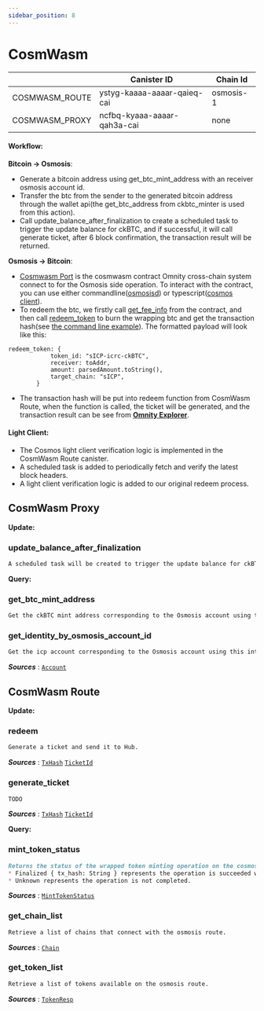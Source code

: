 ```yaml
---
sidebar_position: 8
---
```


# CosmWasm

|  | Canister ID | Chain Id |
| --- | --- | --- |
| COSMWASM_ROUTE | ystyg-kaaaa-aaaar-qaieq-cai | osmosis-1 |
| COSMWASM_PROXY | ncfbq-kyaaa-aaaar-qah3a-cai | none |

#### Workflow: 
**Bitcoin -> Osmosis**:
* Generate a bitcoin address using get_btc_mint_address with an receiver osmosis account id.
* Transfer the btc from the sender to the generated bitcoin address through the wallet api(the get_btc_address from ckbtc_minter is used from this action).
* Call update_balance_after_finalization to create a scheduled task to trigger the update balance for ckBTC, and if successful, it will call generate ticket, after 6 block confirmation, the transaction result will be returned.

**Osmosis -> Bitcoin**:
* [Cosmwasm Port](https://github.com/octopus-network/omnity-port-cosmos) is the cosmwasm contract Omnity cross-chain system connect to for the Osmosis side operation. To interact with the contract, you can use either commandline([osmosisd](https://docs.osmosis.zone/osmosis-core/osmosisd/)) or typescript([cosmos client](https://www.npmjs.com/package/@cosmjs/cosmwasm-stargate)).
* To redeem the btc, we firstly call [get_fee_info](https://github.com/octopus-network/omnity-port-cosmos/blob/main/src/contract.rs#L502) from the contract, and then call [redeem_token](https://github.com/octopus-network/omnity-port-cosmos/blob/main/src/contract.rs#L71) to burn the wrapping btc and get the transaction hash(see [the command line example](https://github.com/octopus-network/omnity-port-cosmos?tab=readme-ov-file#testnet-deploy-cli)). The formatted payload will look like this: 
```code title="Typescript"
redeem_token: {
            token_id: "sICP-icrc-ckBTC",
            receiver: toAddr,
            amount: parsedAmount.toString(),
            target_chain: "sICP",
        }
```
* The transaction hash will be put into redeem function from CosmWasm Route, when the function is called, the ticket will be generated, and the transaction result can be see from **[Omnity Explorer](https://explorer.omnity.network/)**.

#### Light Client:
* The Cosmos light client verification logic is implemented in the CosmWasm Route canister.
* A scheduled task is added to periodically fetch and verify the latest block headers.
* A light client verification logic is added to our original redeem process.

## CosmWasm Proxy
**Update:**
### update_balance_after_finalization
```md title="update_balance_after_finalization(osmosis_account_id: String, ticket_memo: Option<String>)"
A scheduled task will be created to trigger the update balance for ckBTC, and if successful, it will call generate ticket. None on ticket_memo for ckBTC.
```

**Query:**
### get_btc_mint_address
```md title="get_btc_mint_address(osmosis_account_id: String) -> Result<String, String>"
Get the ckBTC mint address corresponding to the Osmosis account using this interface.
```

### get_identity_by_osmosis_account_id
```md title="get_identity_by_osmosis_account_id(osmosis_account_id: String) -> Result<Account, String>"
Get the icp account corresponding to the Osmosis account using this interface.
```
***Sources*** : 
[`Account`](https://github.com/octopus-network/omnity-interoperability/blob/main/proxy/cosmwasm/src/service.rs#L9)

## CosmWasm Route
**Update:**
### redeem
```md title="redeem(tx_hash: TxHash) -> std::result::Result<TicketId, String>"
Generate a ticket and send it to Hub.
```
***Sources*** : 
[`TxHash`](https://github.com/octopus-network/omnity-interoperability/)
[`TicketId`](https://github.com/octopus-network/omnity-interoperability/)

### generate_ticket
```md title="generate_ticket(tx_hash: TxHash) -> std::result::Result<TicketId, String>"
TODO
```
***Sources*** : 
[`TxHash`](https://github.com/octopus-network/omnity-interoperability/)
[`TicketId`](https://github.com/octopus-network/omnity-interoperability/)

**Query:**
### mint_token_status
```md title="mint_token_status(ticket_id: String) -> MintTokenStatus"
Returns the status of the wrapped token minting operation on the cosmos chain:
* Finalized { tx_hash: String } represents the operation is succeeded with the transaction hash on the cosmos chain.
* Unknown represents the operation is not completed.
```
***Sources*** : 
[`MintTokenStatus`](https://github.com/octopus-network/omnity-interoperability/)

### get_chain_list
```md title="get_chain_list() -> Vec<Chain>"
Retrieve a list of chains that connect with the osmosis route.
```
***Sources*** : [`Chain`](https://github.com/octopus-network/omnity-interoperability)

### get_token_list
```md title="get_token_list() -> Vec<TokenResp>"
Retrieve a list of tokens available on the osmosis route.
```
***Sources*** : [`TokenResp`](https://github.com/octopus-network/omnity-interoperability)